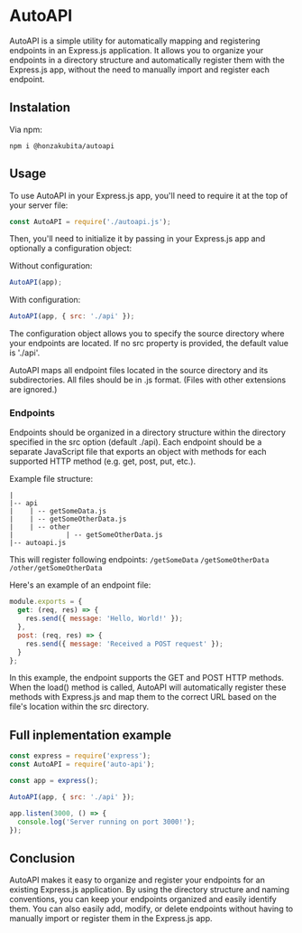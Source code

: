 # AutoAPI

AutoAPI is a simple utility for automatically mapping and registering endpoints in an Express.js application. It allows you to organize your endpoints in a directory structure and automatically register them with the Express.js app, without the need to manually import and register each endpoint.

## Instalation

Via npm:

```
npm i @honzakubita/autoapi
```

## Usage

To use AutoAPI in your Express.js app, you'll need to require it at the top of your server file:

```js
const AutoAPI = require('./autoapi.js');

```

Then, you'll need to initialize it by passing in your Express.js app and optionally a configuration object:

Without configuration:

```js
AutoAPI(app);
```

With configuration:

```js
AutoAPI(app, { src: './api' });
```

The configuration object allows you to specify the source directory where your endpoints are located. If no src property is provided, the default value is './api'.

AutoAPI maps all endpoint files located in the source directory and its subdirectories. All files should be in .js format. (Files with other extensions are ignored.)

### Endpoints
Endpoints should be organized in a directory structure within the directory specified in the src option (default ./api). Each endpoint should be a separate JavaScript file that exports an object with methods for each supported HTTP method (e.g. get, post, put, etc.).

Example file structure:

```
|
|-- api
|    | -- getSomeData.js
|    | -- getSomeOtherData.js
|    | -- other
|             | -- getSomeOtherData.js
|-- autoapi.js
```

This will register following endpoints:
`/getSomeData`
`/getSomeOtherData`
`/other/getSomeOtherData`

Here's an example of an endpoint file:

```js
module.exports = {
  get: (req, res) => {
    res.send({ message: 'Hello, World!' });
  },
  post: (req, res) => {
    res.send({ message: 'Received a POST request' });
  }
};
```

In this example, the endpoint supports the GET and POST HTTP methods. When the load() method is called, AutoAPI will automatically register these methods with Express.js and map them to the correct URL based on the file's location within the src directory.

## Full inplementation example

```js
const express = require('express');
const AutoAPI = require('auto-api');

const app = express();

AutoAPI(app, { src: './api' });

app.listen(3000, () => {
  console.log('Server running on port 3000!');
});
```

## Conclusion
AutoAPI makes it easy to organize and register your endpoints for an existing Express.js application. By using the directory structure and naming conventions, you can keep your endpoints organized and easily identify them. You can also easily add, modify, or delete endpoints without having to manually import or register them in the Express.js app.
